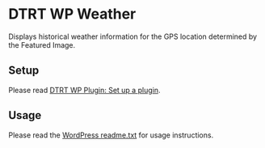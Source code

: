 # DTRT WP Weather

Displays historical weather information for the GPS location determined by the Featured Image.

## Setup

Please read [DTRT WP Plugin: Set up a plugin](https://github.com/dotherightthing/wpdtrt-plugin#set-up-a-plugin).

## Usage

Please read the [WordPress readme.txt](readme.txt) for usage instructions.
